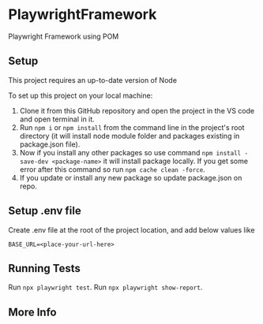 # PlaywrightFramework
Playwright Framework using POM

## Setup
This project requires an up-to-date version of Node

To set up this project on your local machine:
1. Clone it from this GitHub repository and open the project in the VS code and open terminal in it.
2. Run `npm i` or `npm install` from the command line in the project's root directory (it will install node module folder and packages existing in package.json file).
3. Now if you install any other packages so use command `npm install -save-dev <package-name>` it will install package locally. If you get some error after this command so run `npm cache clean -force`.
4. If you update or install any new package so update package.json on repo.

## Setup .env file

Create .env file at the root of the project location, and add below values like
```
BASE_URL=<place-your-url-here>

```

## Running Tests

Run `npx playwright test`.
Run `npx playwright show-report`.

## More Info